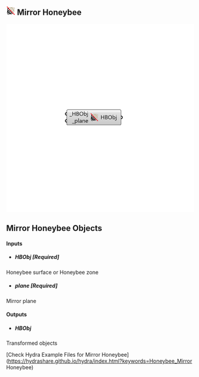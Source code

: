 ## ![](../../images/icons/Mirror_Honeybee.png) Mirror Honeybee

![](../../images/components/Mirror_Honeybee.png)

Mirror Honeybee Objects
 -
 

#### Inputs
* ##### HBObj [Required]
Honeybee surface or Honeybee zone
* ##### plane [Required]
Mirror plane

#### Outputs
* ##### HBObj
Transformed objects


[Check Hydra Example Files for Mirror Honeybee](https://hydrashare.github.io/hydra/index.html?keywords=Honeybee_Mirror Honeybee)